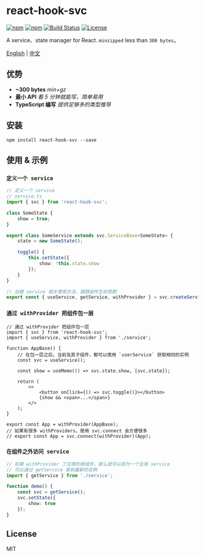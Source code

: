 # react-hook-svc

[![npm][react-hook-svc-icon]][react-hook-svc-npm]
[![npm][react-hook-svc-bundle]][react-hook-svc-npm]
[![Build Status](https://img.shields.io/github/actions/workflow/status/shalldie/hook-service/ci.yml?branch=master&label=build&logo=github&style=flat-square)](https://github.com/shalldie/hook-service/actions)
[![License](https://img.shields.io/npm/l/react-hook-svc?logo=github&style=flat-square)](https://github.com/shalldie/hook-service)

A service、state manager for React. `minzipped` less than `300 bytes`。

[English](./README.md) | [中文](./README.zh-CN.md)

## 优势

-   **~300 bytes** _min+gz_
-   **最小 API** _看 5 分钟就能写，简单易用_
-   **TypeScript 编写** _提供足够多的类型推导_

## 安装

    npm install react-hook-svc --save

## 使用 & 示例

### `定义一个 service`

```ts
// 定义一个 service
// service.ts
import { svc } from 'react-hook-svc';

class SomeState {
    show = true;
}

export class SomeService extends svc.ServiceBase<SomeState> {
    state = new SomeState();

    toggle() {
        this.setState({
            show: !this.state.show
        });
    }
}

// 创建 service 相关使用方法，跟随组件生命周期
export const { useService, getService, withProvider } = svc.createServiceCtx(SomeService);
```

### `通过 withProvider 把组件包一层`

```tsx
// 通过 withProvider 把组件包一层
import { svc } from 'react-hook-svc';
import { useService, withProvider } from './service';

function AppBase() {
    // 在包一层之后，当前及其子组件，都可以使用 `userService` 获取相同的实例
    const svc = useService();

    const show = useMemo(() => svc.state.show, [svc.state]);

    return (
        <>
            <button onClick={() => svc.toggle()}></button>
            {show && <span>...</span>}
        </>
    );
}

export const App = withProvider(AppBase);
// 如果有很多 withProviders，使用 svc.connect 会方便很多
// export const App = svc.connect(withProvider)(App);
```

### `在组件之外访问 service`

```ts
// 如果 withProvider 了应用的根组件，那么就可以视为一个全局 service
// 可以通过 getService 拿到最新的实例
import { getService } from './service';

function demo() {
    const svc = getService();
    svc.setState({
        show: true
    });
}
```

## License

MIT

<!-- react-hook-svc -->

[react-hook-svc-icon]: https://img.shields.io/npm/v/react-hook-svc.svg?logo=npm&style=flat-square
[react-hook-svc-npm]: https://www.npmjs.com/package/react-hook-svc
[react-hook-svc-bundle]: https://img.shields.io/bundlephobia/minzip/react-hook-svc?logo=npm&style=flat-square
